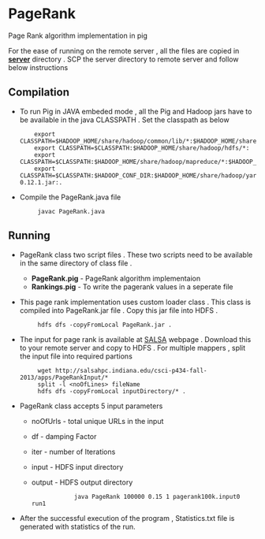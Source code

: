 PageRank
========

Page Rank algorithm implementation in pig

For the ease of running on the remote server , all the files are copied in [**server**][server] directory . SCP the server directory to remote server and follow below instructions


Compilation
---------------
+  To run Pig in JAVA embeded mode , all the Pig and Hadoop jars have to be available in the java CLASSPATH . Set the classpath as below

           export CLASSPATH=$HADOOP_HOME/share/hadoop/common/lib/*:$HADOOP_HOME/share/hadoop/common/*:
           export CLASSPATH=$CLASSPATH:$HADOOP_HOME/share/hadoop/hdfs/*:
           export CLASSPATH=$CLASSPATH:$HADOOP_HOME/share/hadoop/mapreduce/*:$HADOOP_HOME/share/hadoop/https/*:
           export CLASSPATH=$CLASSPATH:$HADOOP_CONF_DIR:$HADOOP_HOME/share/hadoop/yarn/*:$PIG_HOME/pig-0.12.1.jar:.

+ Compile the PageRank.java file
           
           javac PageRank.java

Running
---------------
+ PageRank class two script files . These two scripts need to be available in the same directory of class file .
           
   + **PageRank.pig** - PageRank algorithm implementaion
   + **Rankings.pig** - To write the pagerank values in a seperate file
+ This page rank implementation uses custom loader class . This class is compiled into PageRank.jar file . Copy this jar file into HDFS .
           
           hdfs dfs -copyFromLocal PageRank.jar .
+ The input for page rank is available at [SALSA][SALSA] webpage . Download this to your remote server and copy to HDFS . For multiple mappers , split the input file into required partions

           wget http://salsahpc.indiana.edu/csci-p434-fall-2013/apps/PageRankInput/*
           split -l <noOfLines> fileName
           hdfs dfs -copyFromLocal inputDirectory/* .

+ PageRank class accepts 5 input parameters
    + noOfUrls - total unique URLs in the input
    + df - damping Factor
    + iter - number of Iterations
    + input - HDFS input directory
    + output - HDFS output directory

                      java PageRank 100000 0.15 1 pagerank100k.input0 run1

+ After the successful execution of the program , Statistics.txt file is generated with statistics of the run.



[server]:https://github.com/abhilashkoppula/PageRank/tree/master/server
[SALSA]:http://salsahpc.indiana.edu/csci-p434-fall-2013/apps/PageRankInput/           
